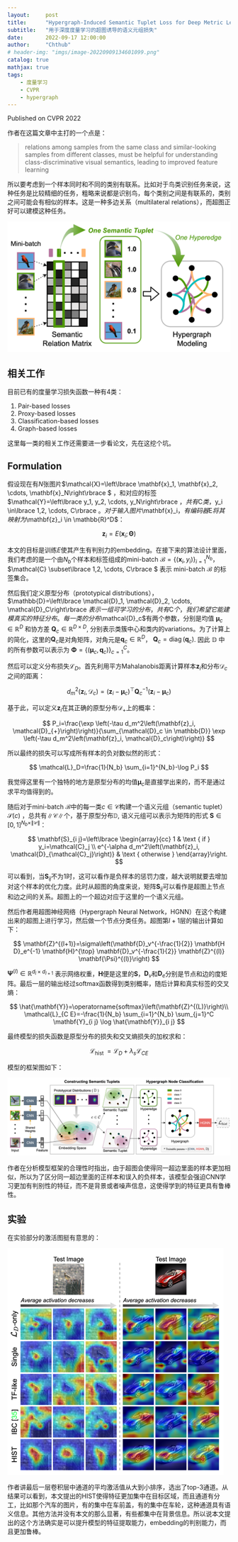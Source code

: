 ```yaml
---
layout:     post
title:      "Hypergraph-Induced Semantic Tuplet Loss for Deep Metric Learning"
subtitle:   "用于深度度量学习的超图诱导的语义元组损失"
date:       2022-09-17 12:00:00
author:     "Chthub"
# header-img: "imgs/image-20220909134601099.png"
catalog: true
mathjax: true
tags:
    - 度量学习
    - CVPR
    - hypergraph
---
```


Published on CVPR 2022

作者在这篇文章中主打的一个点是：

> relations among samples from the same class and similar-looking samples from different classes, must be helpful for understanding class-discriminative visual semantics, leading to improved feature learning

所以要考虑到一个样本同时和不同的类别有联系。比如对于鸟类识别任务来说，这种任务是比较精细的任务，粗略来说都是识别鸟，每个类别之间是有联系的，类别之间可能会有相似的样本。这是一种多边关系（multilateral relations），而超图正好可以建模这种任务。

<img src="https://raw.githubusercontent.com/chthub/chthub.github.io/main/imgs/image-20220917154436171.png" alt="image-20220917154436171" style="zoom:50%;" />

## 相关工作

目前已有的度量学习损失函数一种有4类：

1. Pair-based losses
2. Proxy-based losses
3. Classification-based losses
4. Graph-based losses

这里每一类的相关工作还需要进一步看论文，先在这挖个坑。

## Formulation

假设现在有$N$张图片$\mathcal{X}=\left\lbrace \mathbf{x}_1, \mathbf{x}_2, \cdots, \mathbf{x}_N\right\rbrace $ ，和对应的标签 $\mathcal{Y}=\left\lbrace y_1, y_2, \cdots, y_N\right\rbrace $，共有$C$类，$y_i \in\lbrace 1,2, \cdots, C\rbrace $。对于输入图片$\mathbf{x}_i$，有编码器$E$将其映射为$\mathbf{z}_i \in \mathbb{R}^D$：

$$
\mathbf{z}_i=E\left(\mathbf{x}_i ; \boldsymbol{\Theta}\right)
$$

本文的目标是训练$E$使其产生有判别力的embedding。在接下来的算法设计里面，我们考虑的是一个由$N_b$个样本和标签组成的mini-batch $\mathcal{B}=\left\lbrace \left(\mathbf{x}_i, y_i\right)\right\rbrace _{i=1}^{N_b}$， $\mathcal{C} \subset\lbrace 1,2, \cdots, C\rbrace $ 表示 mini-batch $\mathcal{B}$ 的标签集合。

然后我们定义原型分布（prototypical distributions），$\mathbb{D}=\left\lbrace \mathcal{D}_1, \mathcal{D}_2, \cdots, \mathcal{D}_C\right\rbrace $表示一组可学习的分布，共有$C$个，我们希望它能建模真实的特征分布。每一类的分布$\mathcal{D}_c$有两个参数，分别是均值 $\boldsymbol{\mu}_c \in \mathbb{R}^D$ 和协方差 $\mathbf{Q}_c \in \mathbb{R}^{D \times D}$, 分别表示类簇中心和类内的variations。为了计算上的简化，这里的$\mathbf{Q}_c$是对角矩阵，对角元是$\mathbf{q}_c\in \mathbb{R}^D$， $\mathbf{Q}_c=\operatorname{diag}\left(\mathbf{q}_c\right)$. 因此 $\mathbb{D}$ 中的所有参数可以表示为 $\boldsymbol{\Phi}=\left\lbrace \left(\boldsymbol{\mu}_c, \mathbf{q}_c\right)\right\rbrace _{c=1}^C$。

然后可以定义分布损失$\mathcal{L}_D$。首先利用平方Mahalanobis距离计算样本$\mathbf{z}_i$和分布$\mathcal{D}_c$之间的距离：

$$
d_m^2\left(\mathbf{z}_i, \mathcal{D}_c\right)=\left(\mathbf{z}_i-\boldsymbol{\mu}_c\right)^{\top} \mathbf{Q}_c^{-1}\left(\mathbf{z}_i-\boldsymbol{\mu}_c\right)
$$

基于此，可以定义$\mathbf{z}_ i$在其正确的原型分布$\mathcal{D}_+$上的概率：

$$
P_i=\frac{\exp \left(-\tau d_m^2\left(\mathbf{z}_i, \mathcal{D}_{+}\right)\right)}{\sum_{\mathcal{D}_c \in \mathbb{D}} \exp \left(-\tau d_m^2\left(\mathbf{z}_i, \mathcal{D}_c\right)\right)}
$$

所以最终的损失可以写成所有样本的负对数似然的形式：

$$
\mathcal{L}_D=\frac{1}{N_b} \sum_{i=1}^{N_b}-\log P_i
$$

我觉得这里有一个独特的地方是原型分布的均值$\boldsymbol{\mu}_c$是直接学出来的，而不是通过求平均值得到的。

随后对于mini-batch $\mathcal{B}$中的每一类$c \in \mathcal{C}$构建一个语义元组（semantic tuplet）$\mathcal{S}(c)$ ，总共有$\|\mathcal{C}\|$个，基于原型分布$\mathbb{D}$, 语义元组可以表示为矩阵的形式 $\mathbf{S} \in[0,1]^{N_b \times\|\mathcal{C}\|}$：

$$
\mathbf{S}_{i j}=\left\lbrace \begin{array}{cc}
1 & \text { if } y_i=\mathcal{C}_j \\
e^{-\alpha d_m^2\left(\mathbf{z}_i, \mathcal{D}_{\mathcal{C}_j}\right)} & \text { otherwise }
\end{array}\right.
$$

可以看到，当$\boldsymbol{S}_{ij}$不为1时，这可以看作是负样本的惩罚力度，越大说明就要去增加对这个样本的优化力度。此时从超图的角度来说，矩阵$\boldsymbol{S} _{ij}$可以看作是超图上节点和边之间的关系。超图上的一个超边对应于这里的一个语义元组。

然后作者用超图神经网络（Hypergraph Neural Network，HGNN）在这个构建出来的超图上进行学习，然后做一个节点分类任务。超图第$l+1$层的输出计算如下：

$$
\mathbf{Z}^{(l+1)}=\sigma\left(\mathbf{D}_v^{-\frac{1}{2}} \mathbf{H D}_e^{-1} \mathbf{H}^{\top} \mathbf{D}_v^{-\frac{1}{2}} \mathbf{Z}^{(l)} \mathbf{\Psi}^{(l)}\right)
$$

$\boldsymbol{\Psi}^{(l)} \in \mathbb{R}^{d_l \times d_{l+1}}$ 表示网络权重，$\boldsymbol{H}$便是这里的$\boldsymbol{S}$，$\mathbf{D}_v$和$\mathbf{D}_e$分别是节点和边的度矩阵。最后一层的输出经过softmax函数得到类别概率，随后计算和真实标签的交叉熵：

$$
\hat{\mathbf{Y}}=\operatorname{softmax}\left(\mathbf{Z}^{(L)}\right)\\
\mathcal{L}_{C E}=-\frac{1}{N_b} \sum_{i=1}^{N_b} \sum_{j=1}^C \mathbf{Y}_{i j} \log \hat{\mathbf{Y}}_{i j}
$$

最终模型的损失函数是原型分布的损失和交叉熵损失的加权求和：

$$
\mathcal{L}_{\text {hist }}=\mathcal{L}_D+\lambda_s \mathcal{L}_{C E}
$$

模型的框架图如下：

![image-20220917151836893](https://raw.githubusercontent.com/chthub/chthub.github.io/main/imgs/image-20220917151836893.png)

作者在分析模型框架的合理性时指出，由于超图会使得同一超边里面的样本更加相似，所以为了区分同一超边里面的正样本和误入的负样本，该模型会强迫CNN学习更加有判别性的特征，而不是背景或者噪声信息，这使得学到的特征更具有鲁棒性。

## 实验

在实验部分的激活图挺有意思的：

<img src="https://raw.githubusercontent.com/chthub/chthub.github.io/main/imgs/image-20220917152830000.png" alt="image-20220917152830000" style="zoom:50%;" />

作者讲最后一层卷积层中通道的平均激活值从大到小排序，选出了top-3通道。从结果可以看到，本文提出的HIST使得特征更加集中在目标区域，而且通道有分工，比如那个汽车的图片，有的集中在车前盖，有的集中在车轮，这种通道具有语义信息。其他方法并没有本文的那么显著，有些都集中在背景信息。所以说本文提出的这个方法确实是可以提升模型的特征提取能力，embedding的判别能力，而且更加鲁棒。

